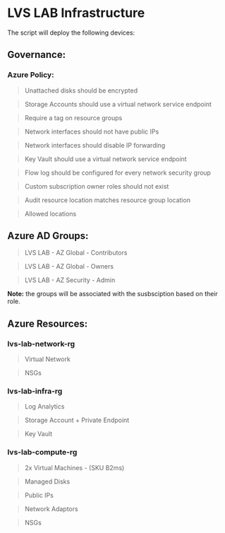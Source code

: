 # LVS LAB Infrastructure

The script will deploy the following devices:

## Governance: 

### Azure Policy:

>Unattached disks should be encrypted

>Storage Accounts should use a virtual network service endpoint

>Require a tag on resource groups

>Network interfaces should not have public IPs

>Network interfaces should disable IP forwarding

>Key Vault should use a virtual network service endpoint

>Flow log should be configured for every network security group

>Custom subscription owner roles should not exist

>Audit resource location matches resource group location

>Allowed locations


## Azure AD Groups:

>LVS LAB - AZ Global - Contributors

>LVS LAB - AZ Global - Owners

>LVS LAB - AZ Security - Admin

**Note:** the groups will be associated with the susbsciption based on their role.


## Azure Resources:

### lvs-lab-network-rg
>Virtual Network

>NSGs

### lvs-lab-infra-rg
>Log Analytics

>Storage Account + Private Endpoint

>Key Vault

### lvs-lab-compute-rg
>2x Virtual Machines - (SKU B2ms)

>Managed Disks

>Public IPs

>Network Adaptors

>NSGs

